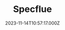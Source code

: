 ---
date: 2023-11-14T10:57:17.000Z
title: Specflue
latitude: 52.041146782602105
longitude: 0.7492804039038526
category: checkin
---